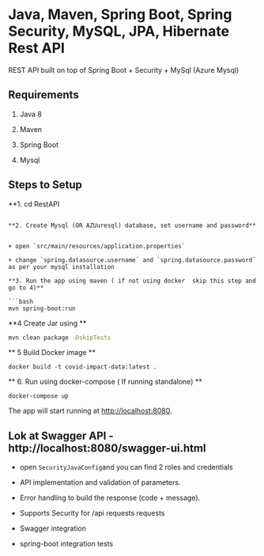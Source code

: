 # Java, Maven, Spring Boot, Spring Security, MySQL, JPA, Hibernate Rest API

REST API built on top of Spring Boot + Security + MySql (Azure Mysql)

## Requirements

1. Java 8

2. Maven 

3. Spring Boot

4. Mysql 

## Steps to Setup

**1. cd RestAPI
```

**2. Create Mysql (OR AZUuresql) database, set username and password**


+ open `src/main/resources/application.properties`

+ change `spring.datasource.username` and `spring.datasource.password` as per your mysql installation

**3. Run the app using maven ( if not using docker  skip this step and go to 4)**

```bash
mvn spring-boot:run
```

**4 Create Jar using **
```bash
mvn clean package -DskipTests
```
** 5 Build Docker image **
```
docker build -t covid-impact-data:latest .
```
** 6. Run using docker-compose ( If running standalone) **
```
docker-compose up
```

The app will start running at <http://localhost:8080>.

## Lok at Swagger API - http://localhost:8080/swagger-ui.html

 
+ open `SecurityJavaConfig`and you can find 2 roles and credentials



+ API  implementation and validation of parameters.
+ Error handling to build the response (code + message).
+ Supports Security for /api requests requests
+ Swagger integration
+ spring-boot integration tests




